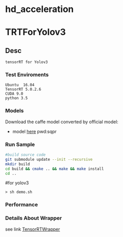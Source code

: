 # hd_acceleration
# TRTForYolov3

## Desc

    tensorRT for Yolov3
	
### Test Enviroments

    Ubuntu  16.04
    TensorRT 5.0.2.6
    CUDA 9.0
    python 3.5

### Models

Download the caffe model converted by official model:

+ model [here](https://pan.baidu.com/s/1cVIQcAEsZO5p4S-vGf4CYQ) pwd:sqpr

### Run Sample

```bash
#build source code
git submodule update --init --recursive
mkdir build
cd build && cmake .. && make && make install
cd ..
```
#for yolov3
```
> sh demo.sh
```
### Performance

### Details About Wrapper

see link [TensorRTWrapper](https://github.com/lewes6369/tensorRTWrapper)
